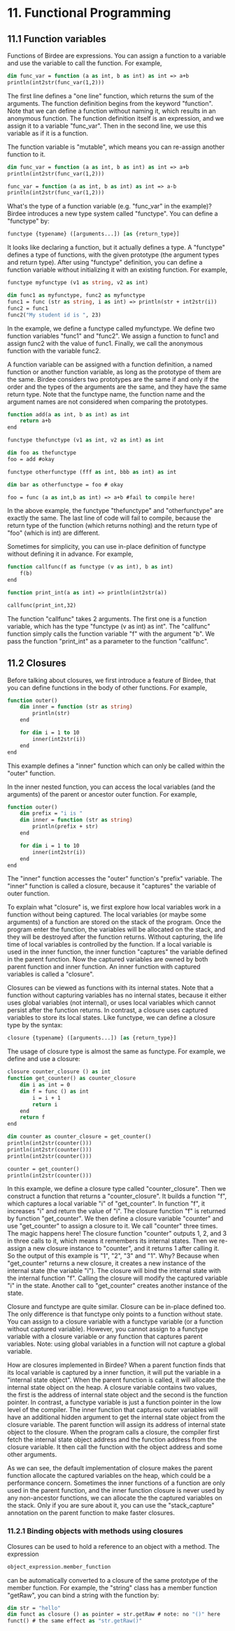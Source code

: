 # 11. Functional Programming

## 11.1 Function variables

Functions of Birdee are expressions. You can assign a function to a variable and use the variable to call the function. For example,

```vb
dim func_var = function (a as int, b as int) as int => a+b
println(int2str(func_var(1,2))) 
```

The first line defines a "one line" function, which returns the sum of the arguments. The function definition begins from the keyword "function". Note that we can define a function without naming it, which results in an anonymous function. The function definition itself is an expression, and we assign it to a variable "func\_var". Then in the second line, we use this variable as if it is a function.

The function variable is "mutable", which means you can re-assign another function to it.

```vb
dim func_var = function (a as int, b as int) as int => a+b
println(int2str(func_var(1,2)))

func_var = function (a as int, b as int) as int => a-b
println(int2str(func_var(1,2)))
```

What's the type of a function variable (e.g. "func\_var" in the example)? Birdee introduces a new type system called "functype". You can define a "functype" by:

```vb
functype {typename} ([arguments...]) [as {return_type}]
```

It looks like declaring a function, but it actually defines a type. A "functype" defines a type of functions, with the given prototype (the argument types and return type). After using "functype" definition, you can define a function variable without initializing it with an existing function. For example,

```vb
functype myfunctype (v1 as string, v2 as int)

dim func1 as myfunctype, func2 as myfunctype
func1 = func (str as string, i as int) => println(str + int2str(i))
func2 = func1
func2("My student id is ", 23)
```

In the example, we define a functype called myfunctype. We define two function variables "func1" and "func2". We assign a function to func1 and assign func2 with the value of func1. Finally, we call the anonymous function with the variable func2.

A function variable can be assigned with a function definition, a named function or another function variable, as long as the prototype of them are the same. Birdee considers two prototypes are the same if and only if the order and the types of the arguments are the same, and they have the same return type. Note that the functype name, the function name and the argument names are not considered when comparing the prototypes.

```vb
function add(a as int, b as int) as int
	return a+b
end

functype thefunctype (v1 as int, v2 as int) as int

dim foo as thefunctype
foo = add #okay

functype otherfunctype (fff as int, bbb as int) as int

dim bar as otherfunctype = foo # okay

foo = func (a as int,b as int) => a+b #fail to compile here!
```

In the above example, the functype "thefunctype" and "otherfunctype" are exactly the same. The last line of code will fail to compile, because the return type of the function (which returns nothing) and the return type of "foo" (which is int) are different.

Sometimes for simplicity, you can use in-place definition of functype without defining it in advance. For example,

```vb
function callfunc(f as functype (v as int), b as int) 
	f(b)
end

function print_int(a as int) => println(int2str(a))

callfunc(print_int,32)
```

The function "callfunc" takes 2 arguments. The first one is a function variable, which has the type "functype (v as int) as int". The "callfunc" function simply calls the function variable "f" with the argument "b". We pass the function "print\_int" as a parameter to the function "callfunc".

## 11.2 Closures

Before talking about closures, we first introduce a feature of Birdee, that you can define functions in the body of other functions. For example,

```vb
function outer()
	dim inner = function (str as string)
		println(str)
	end

	for dim i = 1 to 10
		inner(int2str(i))
	end
end
```

This example defines a "inner" function which can only be called within the "outer" function.

In the inner nested function, you can access the local variables (and the arguments) of the parent or ancestor outer function. For example,

```vb
function outer()
	dim prefix = "i is "
	dim inner = function (str as string)
		println(prefix + str)
	end

	for dim i = 1 to 10
		inner(int2str(i))
	end
end
```

The "inner" function accesses the "outer" function's "prefix" variable. The "inner" function is called a closure, because it "captures" the variable of outer function.

To explain what "closure" is, we first explore how local variables work in a function without being captured. The local variables (or maybe some arguments) of a function are stored on the stack of the program. Once the program enter the function, the variables will be allocated on the stack, and they will be destroyed after the function returns. Without capturing, the life time of local variables is controlled by the function. If a local variable is used in the inner function, the inner function "captures" the variable defined in the parent function. Now the captured variables are owned by both parent function and inner function. An inner function with captured variables is called a "closure".

Closures can be viewed as functions with its internal states. Note that a function without capturing variables has no internal states, because it either uses global variables (not internal), or uses local variables which cannot persist after the function returns. In contrast, a closure uses captured variables to store its local states. Like functype, we can define a closure type by the syntax:

```vb
closure {typename} ([arguments...]) [as {return_type}]
```

The usage of closure type is almost the same as functype. For example, we define and use a closure:

```vb
closure counter_closure () as int
function get_counter() as counter_closure
	dim i as int = 0
	dim f = func () as int
		i = i + 1
		return i
	end
	return f
end

dim counter as counter_closure = get_counter()
println(int2str(counter()))
println(int2str(counter()))
println(int2str(counter()))

counter = get_counter()
println(int2str(counter()))
```

In this example, we define a closure type called "counter\_closure". Then we construct a function that returns a "counter\_closure". It builds a function "f", which captures a local variable "i" of "get\_counter". In function "f", it increases "i" and return the value of "i". The closure function "f" is returned by function "get\_counter". We then define a closure variable "counter" and use "get\_counter" to assign a closure to it. We call "counter" three times. The magic happens here! The closure function "counter" outputs 1, 2, and 3 in three calls to it, which means it remembers its internal states. Then we re-assign a new closure instance to "counter", and it returns 1 after calling it. So the output of this example is "1", "2", "3" and "1". Why? Because when "get\_counter" returns a new closure, it creates a new instance of the internal state (the variable "i"). The closure will bind the internal state with the internal function "f". Calling the closure will modify the captured variable "i" in the state. Another call to "get\_counter" creates another instance of the state.

Closure and functype are quite similar. Closure can be in-place defined too. The only difference is that functype only points to a function without state. You can assign to a closure variable with a functype variable (or a function without captured variable). However, you cannot assign to a functype variable with a closure variable or any function that captures parent variables. Note: using global variables in a function will not capture a global variable.

How are closures implemented in Birdee? When a parent function finds that its local variable is captured by a inner function, it will put the variable in a "internal state object". When the parent function is called, it will allocate the internal state object on the heap. A closure variable contains two values, the first is the address of internal state object and the second is the function pointer. In contrast, a functype variable is just a function pointer in the low level of the compiler. The inner function that captures outer variables will have an additional hidden argument to get the internal state object from the closure variable. The parent function will assign its address of internal state object to the closure. When the program calls a closure, the compiler first fetch the internal state object address and the function address from the closure variable. It then call the function with the object address and some other arguments.

As we can see, the default implementation of closure makes the parent function allocate the captured variables on the heap, which could be a performance concern. Sometimes the inner functions of a function are only used in the parent function, and the inner function closure is never used by any non-ancestor functions, we can allocate the the captured variables on the stack. Only if you are sure about it, you can use the "stack\_capture" annotation on the parent function to make faster closures.

### 11.2.1 Binding objects with methods using closures

Closures can be used to hold a reference to an object with a method. The expression 

```vb
object_expression.member_function
```

can be automatically converted to a closure of the same prototype of the member function. For example, the "string" class has a member function "getRaw", you can bind a string with the function by:

```vb
dim str = "hello"
dim funct as closure () as pointer = str.getRaw # note: no "()" here
funct() # the same effect as "str.getRaw()"
```